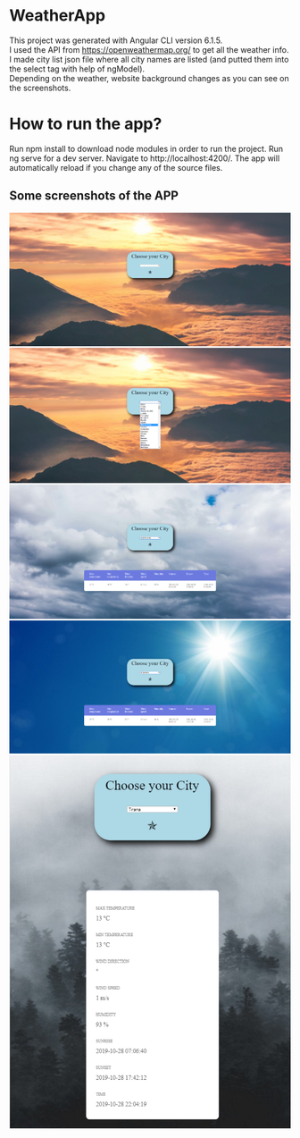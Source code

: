 # WeatherApp

This project was generated with Angular CLI version 6.1.5.<br/>
I used the API from https://openweathermap.org/ to get all the weather info.<br/>
I made city list json file where all city names are listed (and putted them into the select tag with help of ngModel).<br/>
Depending on the weather, website background changes as you can see on the screenshots.<br/>
# How to run the app?<br/> 
Run npm install to download node modules in order to run the project. Run ng serve for a dev server. Navigate to http://localhost:4200/. The app will automatically reload if you change any of the source files.<br/> 
## Some screenshots of the APP<br/> 
![image](https://github.com/oskarrr991/WeatherApp/blob/master/screenshots/1.png)
![image](https://github.com/oskarrr991/WeatherApp/blob/master/screenshots/2.png)
![image](https://github.com/oskarrr991/WeatherApp/blob/master/screenshots/3.png)
![image](https://github.com/oskarrr991/WeatherApp/blob/master/screenshots/4.png)
![image](https://github.com/oskarrr991/WeatherApp/blob/master/screenshots/5.png)
